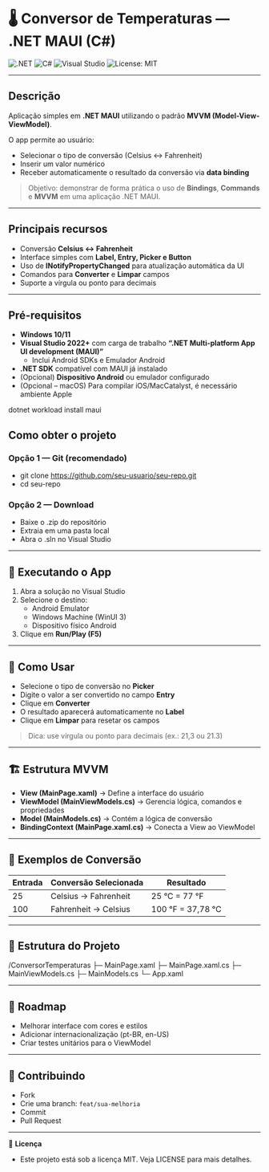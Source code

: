 # 🌡️ Conversor de Temperaturas — .NET MAUI (C#)

![.NET](https://img.shields.io/badge/.NET%20MAUI-8A2BE2?logo=dotnet&logoColor=white)
![C#](https://img.shields.io/badge/C%23-239120?logo=csharp&logoColor=white)
![Visual Studio](https://img.shields.io/badge/Visual%20Studio-5C2D91?logo=visualstudio&logoColor=white)
![License: MIT](https://img.shields.io/badge/License-MIT-yellow.svg)

---

## Descrição
Aplicação simples em **.NET MAUI** utilizando o padrão **MVVM (Model-View-ViewModel)**.  

O app permite ao usuário:  
- Selecionar o tipo de conversão (Celsius ↔ Fahrenheit)  
- Inserir um valor numérico  
- Receber automaticamente o resultado da conversão via **data binding**  

> Objetivo: demonstrar de forma prática o uso de **Bindings**, **Commands** e **MVVM** em uma aplicação .NET MAUI.

---

## Principais recursos
- Conversão **Celsius ↔ Fahrenheit**  
- Interface simples com **Label, Entry, Picker e Button**  
- Uso de **INotifyPropertyChanged** para atualização automática da UI  
- Comandos para **Converter** e **Limpar** campos  
- Suporte a vírgula ou ponto para decimais

---

## Pré-requisitos
- **Windows 10/11**  
- **Visual Studio 2022+** com carga de trabalho **“.NET Multi-platform App UI development (MAUI)”**  
  - Inclui Android SDKs e Emulador Android  
- **.NET SDK** compatível com MAUI já instalado  
- (Opcional) **Dispositivo Android** ou emulador configurado  
- (Opcional – macOS) Para compilar iOS/MacCatalyst, é necessário ambiente Apple  

dotnet workload install maui

## Como obter o projeto

### Opção 1 — Git (recomendado)
- git clone https://github.com/seu-usuario/seu-repo.git
- cd seu-repo

### Opção 2 — Download
- Baixe o .zip do repositório
- Extraia em uma pasta local
- Abra o .sln no Visual Studio

---

## 🔧 Executando o App
1. Abra a solução no Visual Studio  
2. Selecione o destino:
   - Android Emulator
   - Windows Machine (WinUI 3)
   - Dispositivo físico Android  
3. Clique em **Run/Play (F5)**

---

## 📝 Como Usar
- Selecione o tipo de conversão no **Picker**  
- Digite o valor a ser convertido no campo **Entry**  
- Clique em **Converter**  
- O resultado aparecerá automaticamente no **Label**  
- Clique em **Limpar** para resetar os campos  

> Dica: use vírgula ou ponto para decimais (ex.: 21,3 ou 21.3)

---

## 🏗️ Estrutura MVVM
- **View (MainPage.xaml)** → Define a interface do usuário  
- **ViewModel (MainViewModels.cs)** → Gerencia lógica, comandos e propriedades  
- **Model (MainModels.cs)** → Contém a lógica de conversão  
- **BindingContext (MainPage.xaml.cs)** → Conecta a View ao ViewModel  

---

## 📌 Exemplos de Conversão
| Entrada | Conversão Selecionada   | Resultado          |
|---------|-------------------------|------------------|
| 25      | Celsius → Fahrenheit    | 25 °C = 77 °F    |
| 100     | Fahrenheit → Celsius    | 100 °F = 37,78 °C|

---

## 📁 Estrutura do Projeto

/ConversorTemperaturas
├─ MainPage.xaml
├─ MainPage.xaml.cs
├─ MainViewModels.cs
├─ MainModels.cs
└─ App.xaml

---

## 🚀 Roadmap
- Melhorar interface com cores e estilos  
- Adicionar internacionalização (pt-BR, en-US)  
- Criar testes unitários para o ViewModel  

---

## 🤝 Contribuindo
- Fork  
- Crie uma branch: `feat/sua-melhoria`  
- Commit  
- Pull Request  

---

📜 **Licença**
- Este projeto está sob a licença MIT. Veja LICENSE para mais detalhes.
